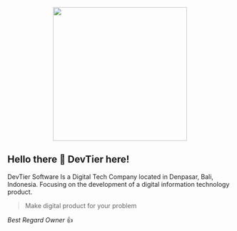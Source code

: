 <p align="center"><a href="https://devtiersoftware.com/" target="_blank"><img src="https://i.postimg.cc/2ykcZmXZ/ICON.png" width="300"></a></p>


## Hello there 👋 DevTier here!
DevTier Software Is a Digital Tech Company located in Denpasar, Bali, Indonesia. Focusing on the development of a digital information technology product.

> Make digital product for your problem



_Best Regard Owner_ 👍
